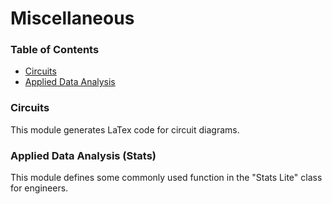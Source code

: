 # Miscellaneous

### Table of Contents
* [Circuits](#circuits)
* [Applied Data Analysis](#applied-data-analysis-(stats))

### Circuits

This module generates LaTex code for circuit diagrams.

### Applied Data Analysis (Stats)

This module defines some commonly used function in the "Stats Lite" class for engineers.
